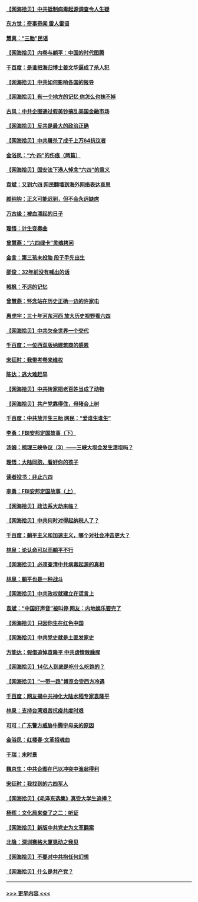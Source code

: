 #### [【网海拾贝】中共抵制病毒起源调查令人生疑](../pages/nsc993/n13017785.md?t=06130702) 
#### [东方觉：奇事奇闻 雷人雷语](../pages/nsc993/n13017577.md?t=06130702) 
#### [慧真：“三胎”民谣](../pages/nsc993/n13017394.md?t=06130702) 
#### [【网海拾贝】内卷与躺平：中国的时代图腾](../pages/nsc993/n13016128.md?t=06130702) 
#### [千百度：是谁把海归博士姜文华逼成了杀人犯](../pages/nsc993/n13015218.md?t=06130702) 
#### [【网海拾贝】中共如何影响各国的报导](../pages/nsc993/n13012599.md?t=06130702) 
#### [【网海拾贝】有一个地方的记忆 你怎么也抹不掉](../pages/nsc993/n13009802.md?t=06130702) 
#### [古风：中共企图通过假美钞搞乱美国金融市场](../pages/nsc993/n13009626.md?t=06130702) 
#### [【网海拾贝】反共是最大的政治正确](../pages/nsc993/n13007051.md?t=06130702) 
#### [【网海拾贝】中共屠杀了成千上万64抗议者](../pages/nsc993/n13002713.md?t=06130702) 
#### [金浴凤：“六·四”的伤痕（两篇）](../pages/nsc993/n13001719.md?t=06130702) 
#### [【网海拾贝】国安法下港人悼念“六四”的意义](../pages/nsc993/n13001039.md?t=06130702) 
#### [袁斌：又到六四 网民翻墙到海外网络表达哀思](../pages/nsc993/n13000995.md?t=06130702) 
#### [颜纯钩：正义可能迟到，但不会永远缺席](../pages/nsc993/n13000920.md?t=06130702) 
#### [万古缘：被血漂起的日子](../pages/nsc993/n13000914.md?t=06130702) 
#### [理悟：计生变奏曲](../pages/nsc993/n13000414.md?t=06130702) 
#### [曾慧燕：“六四绿卡”灵魂拷问](../pages/nsc993/n13000277.md?t=06130702) 
#### [金言：第三孩未投胎 段子手先出生](../pages/nsc993/n13000215.md?t=06130702) 
#### [邵俊：32年前没有喊出的话](../pages/nsc993/n13000181.md?t=06130702) 
#### [戟枫：不远的记忆](../pages/nsc993/n13000121.md?t=06130702) 
#### [曾慧燕：怀念站在历史正确一边的许家屯](../pages/nsc993/n13000073.md?t=06130702) 
#### [惠虎宇：三十年河东河西 放大历史视野看六四](../pages/nsc993/n13000018.md?t=06130702) 
#### [【网海拾贝】中共欠全世界一个交代](../pages/nsc993/n12998706.md?t=06130702) 
#### [千百度：一位西双版纳建筑商的感恩](../pages/nsc993/n12998487.md?t=06130702) 
#### [宋征时：我带考卷来维权](../pages/nsc993/n12994088.md?t=06130702) 
#### [陈达：逃大难赶早](../pages/nsc993/n12993569.md?t=06130702) 
#### [【网海拾贝】中共砖家把老百姓当成了动物](../pages/nsc993/n12993483.md?t=06130702) 
#### [【网海拾贝】共产党靠得住，母猪会上树](../pages/nsc993/n12990730.md?t=06130702) 
#### [千百度：中共放开生三胎 网民：“爱谁生谁生”](../pages/nsc993/n12990644.md?t=06130702) 
#### [李勇：FBI安邦定国故事（下）](../pages/nsc993/n12987854.md?t=06130702) 
#### [汤姆：梳理三峡争议（3）——三峡大坝会发生溃坝吗？](../pages/nsc993/n12989806.md?t=06130702) 
#### [理悟：大陆同胞，看好你的孩子](../pages/nsc993/n12989778.md?t=06130702) 
#### [读者投书：非止六四](../pages/nsc993/n12989673.md?t=06130702) 
#### [李勇：FBI安邦定国故事（上）](../pages/nsc993/n12987749.md?t=06130702) 
#### [【网海拾贝】政法系大劫来临？](../pages/nsc993/n12987596.md?t=06130702) 
#### [【网海拾贝】中共何时对得起纳税人了？](../pages/nsc993/n12985578.md?t=06130702) 
#### [千百度：躺平主义和加速主义，哪个对社会冲击更大？](../pages/nsc993/n12985512.md?t=06130702) 
#### [林泉：论认命可以而躺平不行](../pages/nsc993/n12985505.md?t=06130702) 
#### [【网海拾贝】必须查清中共病毒起源的真相](../pages/nsc993/n12984276.md?t=06130702) 
#### [林泉：躺平也是一种战斗](../pages/nsc993/n12984194.md?t=06130702) 
#### [【网海拾贝】中共政权就建立在谎言上](../pages/nsc993/n12981880.md?t=06130702) 
#### [袁斌：“中国好声音”被叫停 网友：内地娱乐要完了](../pages/nsc993/n12981826.md?t=06130702) 
#### [【网海拾贝】只因你生在红色中国](../pages/nsc993/n12979096.md?t=06130702) 
#### [【网海拾贝】中共党史就是土匪发家史](../pages/nsc993/n12976478.md?t=06130702) 
#### [方能达：假借追悼袁隆平 中共虚情散臊腥](../pages/nsc993/n12976396.md?t=06130702) 
#### [【网海拾贝】14亿人到底是吃什么吃饱的？](../pages/nsc993/n12974125.md?t=06130702) 
#### [【网海拾贝】“一带一路”博览会受西方冷遇](../pages/nsc993/n12971787.md?t=06130702) 
#### [千百度：网友揭中共神化大陆水稻专家袁隆平](../pages/nsc993/n12971733.md?t=06130702) 
#### [林泉：支持台湾艰苦抗疫共度时艰](../pages/nsc993/n12971350.md?t=06130702) 
#### [可可：广东警方威胁牛腾宇母亲的原因](../pages/nsc993/n12971100.md?t=06130702) 
#### [金浴凤：红楼春·文革招魂曲](../pages/nsc993/n12970354.md?t=06130702) 
#### [千瑞：末时景](../pages/nsc993/n12970337.md?t=06130702) 
#### [魏京生：中共企图在巴以冲突中渔翁得利](../pages/nsc993/n12970286.md?t=06130702) 
#### [宋征时：我找到的六四军人](../pages/nsc993/n12970213.md?t=06130702) 
#### [【网海拾贝】《毛泽东选集》真受大学生追捧？](../pages/nsc993/n12968779.md?t=06130702) 
#### [杨晖：文化局来查了之二：听证](../pages/nsc993/n12966528.md?t=06130702) 
#### [【网海拾贝】新版中共党史为文革翻案](../pages/nsc993/n12967526.md?t=06130702) 
#### [北隐：深圳赛格大厦晃动之我见](../pages/nsc993/n12967393.md?t=06130702) 
#### [【网海拾贝】不要对中共抱任何幻想](../pages/nsc993/n12965222.md?t=06130702) 
#### [【网海拾贝】什么是共产党？](../pages/nsc993/n12962781.md?t=06130702) 

----
#### [ >>> 更早内容 <<< ](../indexes/nsc993-earlier.md)
